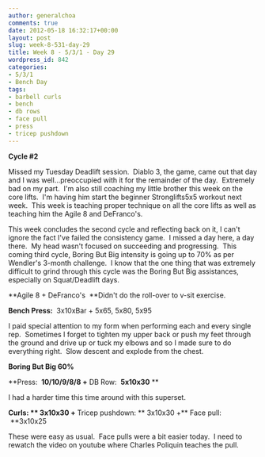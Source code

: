 ```yaml
---
author: generalchoa
comments: true
date: 2012-05-18 16:32:17+00:00
layout: post
slug: week-8-531-day-29
title: Week 8 - 5/3/1 - Day 29
wordpress_id: 842
categories:
- 5/3/1
- Bench Day
tags:
- barbell curls
- bench
- db rows
- face pull
- press
- tricep pushdown
---
```


**Cycle #2**

Missed my Tuesday Deadlift session.  Diablo 3, the game, came out that day and I was well...preoccupied with it for the remainder of the day.  Extremely bad on my part.  I'm also still coaching my little brother this week on the core lifts.  I'm having him start the beginner Stronglifts5x5 workout next week.  This week is teaching proper technique on all the core lifts as well as teaching him the Agile 8 and DeFranco's.

This week concludes the second cycle and reflecting back on it, I can't ignore the fact I've failed the consistency game.  I missed a day here, a day there.  My head wasn't focused on succeeding and progressing.  This coming third cycle, Boring But Big intensity is going up to 70% as per Wendler's 3-month challenge.  I know that the one thing that was extremely difficult to grind through this cycle was the Boring But Big assistances, especially on Squat/Deadlift days.

**Agile 8 + DeFranco's  **Didn't do the roll-over to v-sit exercise.

**Bench Press:**  3x10xBar + 5x65, 5x80, 5x95

I paid special attention to my form when performing each and every single rep.  Sometimes I forget to tighten my upper back or push my feet through the ground and drive up or tuck my elbows and so I made sure to do everything right.  Slow descent and explode from the chest.

**Boring But Big 60%**

**Press:  **10/10/9/8/8 +** DB Row:  **5x10x30** **

I had a harder time this time around with this superset.

**Curls: ** 3x10x30 +** Tricep pushdown: ** 3x10x30 +** Face pull:  **3x10x25

These were easy as usual.  Face pulls were a bit easier today.  I need to rewatch the video on youtube where Charles Poliquin teaches the pull.
